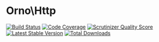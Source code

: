 # Orno\Http

[![Build Status](https://travis-ci.org/orno/http.png?branch=master)](https://travis-ci.org/orno/http)
[![Code Coverage](https://scrutinizer-ci.com/g/orno/http/badges/coverage.png?s=1b0cda2434b853f84d4c672d35c27affc556fd5b)](https://scrutinizer-ci.com/g/orno/http/)
[![Scrutinizer Quality Score](https://scrutinizer-ci.com/g/orno/http/badges/quality-score.png?s=d9fde5f29191fdfdeac82e49e4d0bc8243932573)](https://scrutinizer-ci.com/g/orno/http/)
[![Latest Stable Version](https://poser.pugx.org/orno/http/v/stable.png)](https://packagist.org/packages/orno/http)
[![Total Downloads](https://poser.pugx.org/orno/http/downloads.png)](https://packagist.org/packages/orno/http)
